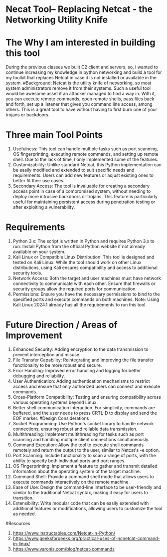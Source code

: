 # Necat Tool– Replacing Netcat - the Networking Utility Knife
# The Why I am interested in building this tool
   During the previous classes we built C2 client and servers, so, I wanted to continue increasing my knowledge in python networking and build a tool for my toolkit that replaces Netcat in 
   case it is not installed or available in the system.
#Background:
Netcat is the utility knife of networking, so most system administrators remove it from their systems. Such a useful tool would be awesome asset if an attacker managed to find a way in. With it, you can execute remote commands, open remote shells, pass files back and forth, set up a listener that gives you command line access, among others. This is a great tool to have without having to first burn one of your trojans or backdoors. 
# Three main Tool Points
   1.	Usefulness: This tool can handle multiple tasks such as port scanning, OS fingerprinting, executing remote commands, and setting up remote shell. Due to the lack of time, I only          implemented some of the features.
   2.	Customizability: Unlike standard Netcat, this Python implementation can be easily modified and extended to suit specific needs and requirements. Users can add new features or adjust      existing ones to better fit their use cases.
   3.	Secondary Access: The tool is invaluable for creating a secondary access point in case of a compromised system, without needing to deploy more intrusive backdoors or trojans. This         feature is particularly useful for maintaining persistent access during penetration testing or after exploiting a vulnerability.
# Requirements
   1.	Python 3.x: The script is written in Python and requires Python 3.x to run. Install Python from the official Python website if not already available on your system.
   2.	Kali Linux or Compatible Linux Distribution: This tool is designed and tested on Kali Linux. While the tool should work on other Linux distributions, using Kali ensures compatibility    and access to additional security tools.
   3.	Network Access: Both the target and user machines must have network connectivity to communicate with each other. Ensure that firewalls or security groups allow the required ports for    communication.
   4.	Permissions: Ensure you have the necessary permissions to bind to the specified ports and execute commands on both machines.
   Note: Using Kali Linux 2024.1 already has all the requirements to run this tool.
# Future Direction / Areas of Improvement
   1.	Enhanced Security: Adding encryption to the data transmission to prevent interception and misuse.
   2.	File Transfer Capability: Reintegrating and improving the file transfer functionality to be more robust and secure.
   3.	Error Handling: Improved error handling and logging for better debugging and reliability.
   4.	User Authentication: Adding authentication mechanisms to restrict access and ensure that only authorized users can connect and execute commands.
   5.	Cross-Platform Compatibility: Testing and ensuring compatibility across various operating systems beyond Linux.
   6.	Better shell communication interaction. For simplicity, commands are buffered, and the user needs to press CRTL-D to display and send the EOF marker.
#Design Considerations
1. Socket Programming: Use Python's socket library to handle network connections, ensuring robust and reliable data transmission.
2. Multithreading: Implement multithreading for tasks such as port scanning and handling multiple client connections simultaneously.
3. Command Execution: Allow the tool to execute shell commands remotely and return the output to the user, similar to Netcat's -e option.
4. Port Scanning: Include functionality to scan a range of ports, with the ability to specify both individual ports and port ranges.
5. OS Fingerprinting: Implement a feature to gather and transmit detailed information about the operating system of the target machine.
6. Command Shell: Provide a command shell mode that allows users to execute commands interactively on the remote machine.
7. Ease of Use: Design the command-line interface to be user-friendly and similar to the traditional Netcat syntax, making it easy for users to transition.
8. Extensibility: Write modular code that can be easily extended with additional features or modifications, allowing users to customize the tool as needed.

#Resources
1. https://www.instructables.com/Netcat-in-Python/
2. https://www.geeksforgeeks.org/practical-uses-of-ncnetcat-command-in-linux/
3. https://www.varonis.com/blog/netcat-commands
